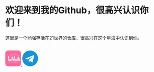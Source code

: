 <h1>欢迎来到我的Github，很高兴认识你们！</h1>
<span>这里是一个勉强存活在21世界的仓库，很高兴在这个星海中认识到你。</span><br><br>
<p>
<a href="https://space.bilibili.com/396557587">
<img src="image/bilibili.png" alt="Sun_Cosmos" width="50" height="50">
</a>
<a href="https://t.me/SunCosmos">
<img src="image/telegram.png" alt="Sun_Cosmos" width="50" height="50">
</a>
</p>

